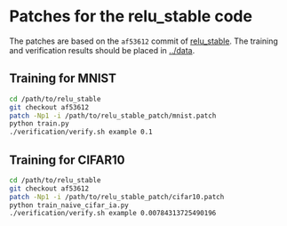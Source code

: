 # Patches for the relu_stable code

The patches are based on the `af53612` commit of
[relu_stable](https://github.com/MadryLab/relu_stable). The training and
verification results should be placed in [../data](../data).

## Training for MNIST

```bash
cd /path/to/relu_stable
git checkout af53612
patch -Np1 -i /path/to/relu_stable_patch/mnist.patch
python train.py
./verification/verify.sh example 0.1
```

## Training for CIFAR10

```bash
cd /path/to/relu_stable
git checkout af53612
patch -Np1 -i /path/to/relu_stable_patch/cifar10.patch
python train_naive_cifar_ia.py
./verification/verify.sh example 0.00784313725490196
```
